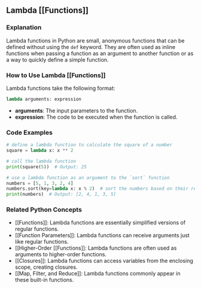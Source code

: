 ## Lambda [[Functions]]

### Explanation
Lambda functions in Python are small, anonymous functions that can be defined without using the `def` keyword. They are often used as inline functions when passing a function as an argument to another function or as a way to quickly define a simple function.

### How to Use Lambda [[Functions]]
Lambda functions take the following format:

```python
lambda arguments: expression
```

* **arguments**: The input parameters to the function.
* **expression**: The code to be executed when the function is called.

### Code Examples
```python
# define a lambda function to calculate the square of a number
square = lambda x: x ** 2

# call the lambda function
print(square(5))  # Output: 25
```

```python
# use a lambda function as an argument to the `sort` function
numbers = [5, 1, 3, 2, 4]
numbers.sort(key=lambda x: x % 2)  # sort the numbers based on their remainder when divided by 2
print(numbers)  # Output: [2, 4, 1, 3, 5]
```

### Related Python Concepts
- [[Functions]]: Lambda functions are essentially simplified versions of regular functions.
- [[Function Parameters]]: Lambda functions can receive arguments just like regular functions.
- [[Higher-Order [[Functions]]: Lambda functions are often used as arguments to higher-order functions.
- [[Closures]]: Lambda functions can access variables from the enclosing scope, creating closures.
- [[Map, Filter, and Reduce]]: Lambda functions commonly appear in these built-in functions.